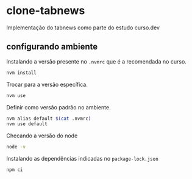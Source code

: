 # clone-tabnews
Implementação do tabnews como parte do estudo curso.dev

## configurando ambiente

Instalando a versão presente no `.nvmrc` que é a recomendada no curso.

```bash
nvm install
```

Trocar para a versão específica.

```bash
nvm use
```

Definir como versão padrão no ambiente.

```bash
nvm alias default $(cat .nvmrc)
nvm use default
```

Checando a versão do node

```bash
node -v
```

Instalando as dependências indicadas no `package-lock.json`

```bash
npm ci
```